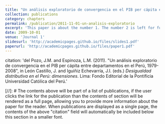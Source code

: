 ```yaml
---
title: "Un análisis exploratorio de convergencia en el PIB per cápita entre departamentos en el Perú, 1979-2008"
collection: publications
category: chapters
permalink: /publication/2011-11-01-un-analisis-exploratorio
excerpt: 'This paper is about the number 1. The number 2 is left for future work.'
date: 2009-10-01
venue: 'Journal 1'
slidesurl: 'http://academicpages.github.io/files/slides1.pdf'
paperurl: 'http://academicpages.github.io/files/paper1.pdf'
---
```

citation: 'del Pozo, J.M. and Espinoza, L.M. (2011). &quot;Un análisis exploratorio de convergencia en el PIB per cápita entre departamentos en el Perú, 1979-2008&quot;, in León Castillo, J. and Iguíñiz Echevarría, J.I. (eds.) <i>Desigualdad distributiva en el Perú: dimensiones</i>. Lima: Fondo Editorial de la Pontificia Universidad Católica del Perú.'

[//]:  # The contents above will be part of a list of publications, if the user clicks the link for the publication than the contents of section will be rendered as a full page, allowing you to provide more information about the paper for the reader. When publications are displayed as a single page, the contents of the above "citation" field will automatically be included below this section in a smaller font.
